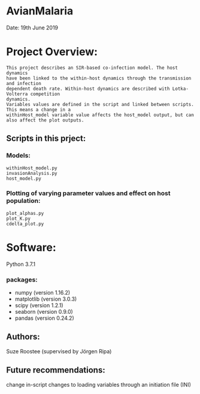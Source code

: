 # AvianMalaria
Date: 19th June 2019

# Project Overview:

	This project describes an SIR-based co-infection model. The host dynamics 
	have been linked to the within-host dynamics through the transmission and infection
	dependent death rate. Within-host dynamics are described with Lotka-Volterra competition
	dynamics. 
	Variables values are defined in the script and linked between scripts. This means a change in a
 	withinHost_model variable value affects the host_model output, but can also affect the plot outputs.

## Scripts in this prject:

### Models:
	withinHost_model.py
	invasionAnalysis.py
	host_model.py
		
### Plotting of varying parameter values and effect on host population:
	plot_alphas.py
	plot_K.py
	cdelta_plot.py


# Software:

Python 3.7.1

### packages: 
 
- numpy (version 1.16.2)
- matplotlib (version 3.0.3)
- scipy (version 1.2.1)
- seaborn (version 0.9.0)
- pandas (version 0.24.2)

## Authors:
Suze Roostee (supervised by Jörgen Ripa)

## Future recommendations:
change in-script changes to loading variables through an initiation file (INI)
